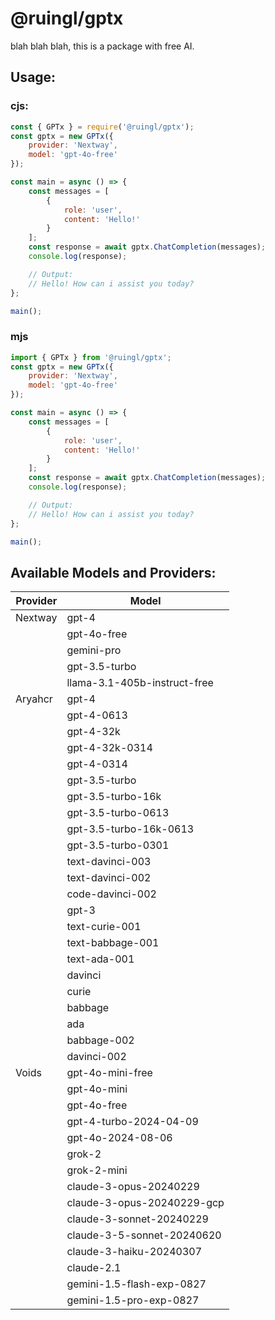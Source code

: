 # @ruingl/gptx

blah blah blah, this is a package with free AI.

## Usage:

### cjs:

```js
const { GPTx } = require('@ruingl/gptx');
const gptx = new GPTx({
    provider: 'Nextway',
    model: 'gpt-4o-free'
});

const main = async () => {
    const messages = [
        {
            role: 'user',
            content: 'Hello!'
        }
    ];
    const response = await gptx.ChatCompletion(messages);
    console.log(response);

    // Output:
    // Hello! How can i assist you today?
};

main();
```

### mjs

```js
import { GPTx } from '@ruingl/gptx';
const gptx = new GPTx({
    provider: 'Nextway',
    model: 'gpt-4o-free'
});

const main = async () => {
    const messages = [
        {
            role: 'user',
            content: 'Hello!'
        }
    ];
    const response = await gptx.ChatCompletion(messages);
    console.log(response);

    // Output:
    // Hello! How can i assist you today?
};

main();
```

## Available Models and Providers:

| Provider | Model                        |
| -------- | ---------------------------- |
| Nextway  | gpt-4                        |
|          | gpt-4o-free                  |
|          | gemini-pro                   |
|          | gpt-3.5-turbo                |
|          | llama-3.1-405b-instruct-free |
| Aryahcr  | gpt-4                        |
|          | gpt-4-0613                   |
|          | gpt-4-32k                    |
|          | gpt-4-32k-0314               |
|          | gpt-4-0314                   |
|          | gpt-3.5-turbo                |
|          | gpt-3.5-turbo-16k            |
|          | gpt-3.5-turbo-0613           |
|          | gpt-3.5-turbo-16k-0613       |
|          | gpt-3.5-turbo-0301           |
|          | text-davinci-003             |
|          | text-davinci-002             |
|          | code-davinci-002             |
|          | gpt-3                        |
|          | text-curie-001               |
|          | text-babbage-001             |
|          | text-ada-001                 |
|          | davinci                      |
|          | curie                        |
|          | babbage                      |
|          | ada                          |
|          | babbage-002                  |
|          | davinci-002                  |
| Voids    | gpt-4o-mini-free             |
|          | gpt-4o-mini                  |
|          | gpt-4o-free                  |
|          | gpt-4-turbo-2024-04-09       |
|          | gpt-4o-2024-08-06            |
|          | grok-2                       |
|          | grok-2-mini                  |
|          | claude-3-opus-20240229       |
|          | claude-3-opus-20240229-gcp   |
|          | claude-3-sonnet-20240229     |
|          | claude-3-5-sonnet-20240620   |
|          | claude-3-haiku-20240307      |
|          | claude-2.1                   |
|          | gemini-1.5-flash-exp-0827    |
|          | gemini-1.5-pro-exp-0827      |
